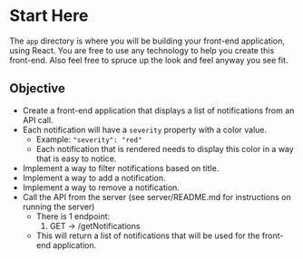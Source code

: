 # Start Here
The `app` directory is where you will be building your front-end application, using React. You are free to use any technology to help you create this front-end. Also feel free to spruce up the look and feel anyway you see fit.


## Objective
- Create a front-end application that displays a list of notifications from an API call. 
- Each notification will have a `severity` property with a color value.
    - Example: `"severity": "red"`
    - Each notification that is rendered needs to display this color in a way that is easy to notice.
- Implement a way to filter notifications based on title.
- Implement a way to add a notification.
- Implement a way to remove a notification.
- Call the API from the server (see server/README.md for instructions on running the server)
    - There is 1 endpoint:
        1. GET -> /getNotifications
    - This will return a list of notifications that will be used for the front-end application.
